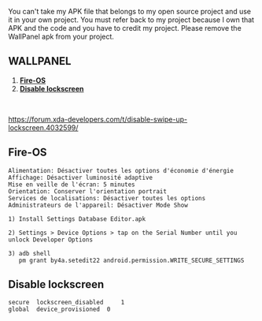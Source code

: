 You can't take my APK file that belongs to my open source project and use it in your own project.  You must refer back to my project because I own that APK and the code and you have to credit my project.   Please remove the WallPanel apk from your project. 

## WALLPANEL

1. **[Fire-OS](#fire-os)**
2. **[Disable lockscreen](#disable-lockscreen)**

<br/>

https://forum.xda-developers.com/t/disable-swipe-up-lockscreen.4032599/


## Fire-OS
```
Alimentation: Désactiver toutes les options d'économie d'énergie
Affichage: Désactiver luminosité adaptive
Mise en veille de l'écran: 5 minutes
Orientation: Conserver l'orientation portrait
Services de localisations: Désactiver toutes les options
Administrateurs de l'appareil: Désactiver Mode Show
```


```
1) Install Settings Database Editor.apk

2) Settings > Device Options > tap on the Serial Number until you unlock Developer Options

3) adb shell
   pm grant by4a.setedit22 android.permission.WRITE_SECURE_SETTINGS
```

## Disable lockscreen

```
secure 	lockscreen_disabled 	1
global 	device_provisioned 	0
```
